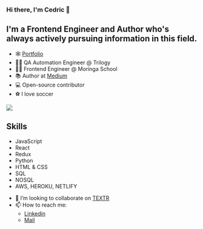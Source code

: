 ### Hi there, I'm Cedric 👋

## I'm a Frontend Engineer and Author who's always actively pursuing information in this field.

* 🕸️ [Portfolio](https://damian-sketch.github.io/Portfolio)
* 👨‍💼 QA Automation Engineer @ Trilogy
* 👨‍💼 Frontend Engineer @ Moringa School
* 📚 Author at [Medium](https://cedric21.medium.com/)
* 💻 Open-source contributor
* ⚽ I love soccer

![](https://komarev.com/ghpvc/?username=damian-sketch&color=blueviolet&style=plastic)

## Skills

* JavaScript
* React
* Redux
* Python
* HTML & CSS
* SQL
* NOSQL
* AWS, HEROKU, NETLIFY

- 👯 I’m looking to collaborate on [TEXTR](https://github.com/damian-sketch/textr)
- 📫 How to reach me: 
    * [Linkedin](https://www.linkedin.com/in/cedric-muuo-7625861aa/)
    * [Mail](mailto:cedricdamian19@gmail.com)     


